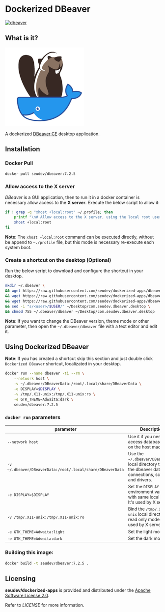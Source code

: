 # Dockerized DBeaver

[![dbeaver](http://dockeri.co/image/seudev/dbeaver)](https://hub.docker.com/r/seudev/dbeaver)

## What is it?

![dockerized-dbeaver-256px](https://raw.githubusercontent.com/seudev/dockerized-apps/master/dbeaver/dockerized-dbeaver-256px.png)

A dockerized [DBeaver CE](https://dbeaver.io/) desktop application.

## Installation

### Docker Pull

```sh
docker pull seudev/dbeaver:7.2.5
```

### Allow access to the X server

*DBeaver* is a GUI application, then to run it in a docker container is necessary allow access to the **X server**. Execute the below script to allow it:

```sh
if ! grep -q "xhost +local:root" ~/.profile; then
    printf "\n# Allow access to the X server, using the local root user\nxhost +local:root\n" >> ~/.profile
    xhost +local:root
fi
```

**Note**: The `xhost +local:root` command can be executed directly, without be append to `~./profile` file, but this mode is necessary re-execute each system boot.

### Create a shortcut on the desktop (Optional)

Run the below script to download and configure the shortcut in your desktop.

```sh
mkdir ~/.dbeaver \
&& wget https://raw.githubusercontent.com/seudev/dockerized-apps/dbeaver-v7.2.5/dbeaver/dbeaver -O ~/.dbeaver/dbeaver \
&& wget https://raw.githubusercontent.com/seudev/dockerized-apps/dbeaver-v7.2.5/dbeaver/dockerized-dbeaver-256px.png -O ~/.dbeaver/dockerized-dbeaver-256px.png \
&& wget https://raw.githubusercontent.com/seudev/dockerized-apps/dbeaver-v7.2.5/dbeaver/com.seudev.dbeaver.desktop -O ~/Desktop/com.seudev.dbeaver.desktop \
&& sed -i "s/<user>/$USER/" ~/Desktop/com.seudev.dbeaver.desktop \
&& chmod 755 ~/.dbeaver/dbeaver ~/Desktop/com.seudev.dbeaver.desktop
```

**Note**: If you want to change the DBeaver version, theme mode or other parameter, then open the `~/.dbeaver/dbeaver` file with a text editor and edit it.

## Using Dockerized DBeaver

**Note**: If you has created a shortcut skip this section and just double click `Dockerized DBeaver` shortcut, localizated in your desktop.

```sh
docker run --name dbeaver -ti --rm \
    --network host \
    -v ~/.dbeaver/DBeaverData:/root/.local/share/DBeaverData \
    -e DISPLAY=$DISPLAY \
    -v /tmp/.X11-unix:/tmp/.X11-unix:ro \
    -e GTK_THEME=Adwaita:dark \
    seudev/dbeaver:7.2.5
```

### `docker run` parameters

| **parameter**                                              | **Description**                                                                                                  |
| ---------------------------------------------------------- | ---------------------------------------------------------------------------------------------------------------- |
| `--network host`                                           | Use it if you need to access database server on the host machine                                                 |
| `-v ~/.dbeaver/DBeaverData:/root/.local/share/DBeaverData` | Use the `~/.dbeaver/DBeaverData` local directory to save the dbeaver data like connections, scripts and drivers. |
| `-e DISPLAY=$DISPLAY`                                      | Set the `DISPLAY` environment variable with same local value. It's used by X server.                             |
| `-v /tmp/.X11-unix:/tmp/.X11-unix:ro`                      | Bind the `/tmp/.X11-unix` local directory in read only mode. It's used by X server.                              |
| `-e GTK_THEME=Adwaita:light`                               | Set the light mode.                                                                                              |
| `-e GTK_THEME=Adwaita:dark`                                | Set the dark mode.                                                                                               |

### Building this image:

```sh
docker build -t seudev/dbeaver:7.2.5 .
```

## Licensing

**seudev/dockerized-apps** is provided and distributed under the [Apache Software License 2.0](http://www.apache.org/licenses/LICENSE-2.0).

Refer to *LICENSE* for more information.

